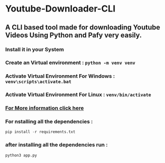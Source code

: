 # Youtube-Downloader-CLI
## A CLI based tool made for downloading Youtube Videos  Using Python and Pafy very easily.

### Install it in your System

### Create an Virtual environment : `python -m venv venv`

### Activate Virtual Environment **For Windows** :  `venv\scripts\activate.bat`


### Activate Virtual Environment **For Linux** :  `venv/bin/activate`

### [For More information click here ](https://docs.python.org/3/library/venv.html " Python Docs")

### For nstalling all the dependencies : 
``` python
pip install -r requirements.txt
```
### after installing all the dependencies run :
 ``` python
python3 app.py
``` 
